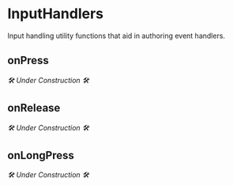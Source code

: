 # InputHandlers

Input handling utility functions that aid in authoring event handlers.

## onPress

_🛠 Under Construction 🛠_

## onRelease

_🛠 Under Construction 🛠_

## onLongPress

_🛠 Under Construction 🛠_